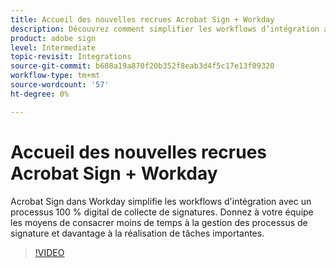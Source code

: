 ```yaml
---
title: Accueil des nouvelles recrues Acrobat Sign + Workday
description: Découvrez comment simplifier les workflows d’intégration avec Acrobat Sign + Workday
product: adobe sign
level: Intermediate
topic-revisit: Integrations
source-git-commit: b608a19a870f20b352f8eab3d4f5c17e13f09320
workflow-type: tm+mt
source-wordcount: '57'
ht-degree: 0%

---
```


# Accueil des nouvelles recrues Acrobat Sign + Workday

Acrobat Sign dans Workday simplifie les workflows d&#39;intégration avec un processus 100 % digital de collecte de signatures. Donnez à votre équipe les moyens de consacrer moins de temps à la gestion des processus de signature et davantage à la réalisation de tâches importantes.

>[!VIDEO](https://video.tv.adobe.com/v/3418984?quality=12&learn=on&hidetitle=true)
